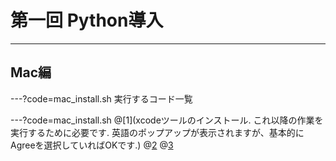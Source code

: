 # 第一回 Python導入

---

## Mac編

---?code=mac_install.sh
実行するコード一覧

---?code=mac_install.sh
@[1](xcodeツールのインストール.
これ以降の作業を実行するために必要です.
英語のポップアップが表示されますが、基本的にAgreeを選択していればOKです.)
@[2](Homebrewというツールのダウンロード.Homebrewとは、色んなツールをダウンロードするためのツールで、これさえあれば大抵の機能は追加できる.)
@[3](brewが入ってるかどうかの確認.brewのバージョンが表示される)